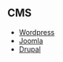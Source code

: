 ## CMS

- [Wordpress](https://github.com/cerebrobr/artigos/blob/master/cms/wordpress.md)
- [Joomla](https://github.com/cerebrobr/artigos/blob/master/cms/joomla.md)
- [Drupal](https://github.com/cerebrobr/artigos/blob/master/cms/drupal.md)
